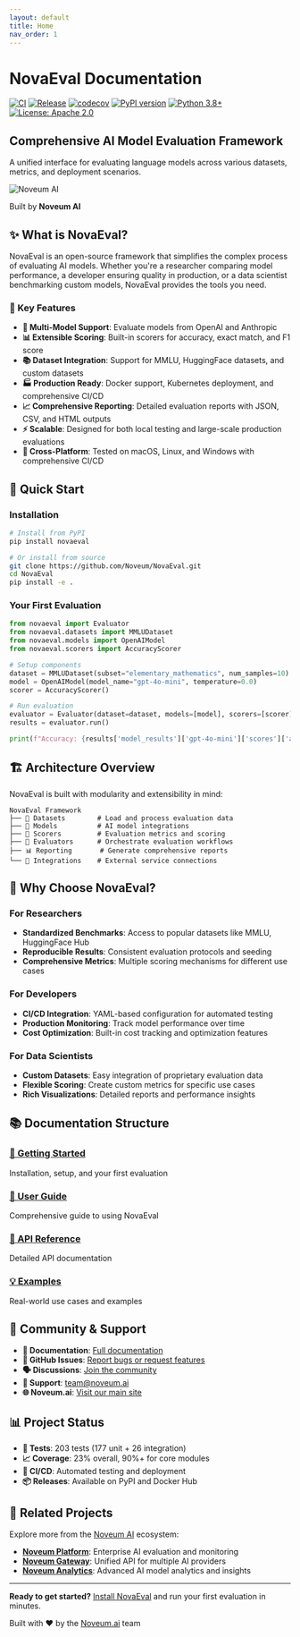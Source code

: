 ```yaml
---
layout: default
title: Home
nav_order: 1
---
```


# NovaEval Documentation

[![CI](https://github.com/Noveum/NovaEval/actions/workflows/ci.yml/badge.svg)](https://github.com/Noveum/NovaEval/actions/workflows/ci.yml)
[![Release](https://github.com/Noveum/NovaEval/actions/workflows/release.yml/badge.svg)](https://github.com/Noveum/NovaEval/actions/workflows/release.yml)
[![codecov](https://codecov.io/gh/Noveum/NovaEval/branch/main/graph/badge.svg)](https://codecov.io/gh/Noveum/NovaEval)
[![PyPI version](https://badge.fury.io/py/novaeval.svg)](https://badge.fury.io/py/novaeval)
[![Python 3.8+](https://img.shields.io/badge/python-3.8+-blue.svg)](https://www.python.org/downloads/)
[![License: Apache 2.0](https://img.shields.io/badge/License-Apache%202.0-blue.svg)](https://opensource.org/licenses/Apache-2.0)

<div class="hero-banner">
  <div class="hero-content">
    <div class="hero-text">
      <h2>Comprehensive AI Model Evaluation Framework</h2>
      <p>A unified interface for evaluating language models across various datasets, metrics, and deployment scenarios.</p>
    </div>
    <div class="hero-brand">
      <img src="/NovaEval/assets/images/noveum-logo.png" alt="Noveum AI" class="noveum-logo">
      <p class="brand-text">Built by <strong>Noveum AI</strong></p>
    </div>
  </div>
</div>

## ✨ What is NovaEval?

NovaEval is an open-source framework that simplifies the complex process of evaluating AI models. Whether you're a researcher comparing model performance, a developer ensuring quality in production, or a data scientist benchmarking custom models, NovaEval provides the tools you need.

### 🎯 Key Features

- **🤖 Multi-Model Support**: Evaluate models from OpenAI and Anthropic
- **📊 Extensible Scoring**: Built-in scorers for accuracy, exact match, and F1 score
- **📚 Dataset Integration**: Support for MMLU, HuggingFace datasets, and custom datasets
- **🏭 Production Ready**: Docker support, Kubernetes deployment, and comprehensive CI/CD
- **📈 Comprehensive Reporting**: Detailed evaluation reports with JSON, CSV, and HTML outputs
- **⚡ Scalable**: Designed for both local testing and large-scale production evaluations
- **🔧 Cross-Platform**: Tested on macOS, Linux, and Windows with comprehensive CI/CD

## 🚀 Quick Start

### Installation

```bash
# Install from PyPI
pip install novaeval

# Or install from source
git clone https://github.com/Noveum/NovaEval.git
cd NovaEval
pip install -e .
```

### Your First Evaluation

```python
from novaeval import Evaluator
from novaeval.datasets import MMLUDataset
from novaeval.models import OpenAIModel
from novaeval.scorers import AccuracyScorer

# Setup components
dataset = MMLUDataset(subset="elementary_mathematics", num_samples=10)
model = OpenAIModel(model_name="gpt-4o-mini", temperature=0.0)
scorer = AccuracyScorer()

# Run evaluation
evaluator = Evaluator(dataset=dataset, models=[model], scorers=[scorer])
results = evaluator.run()

print(f"Accuracy: {results['model_results']['gpt-4o-mini']['scores']['accuracy']['mean']:.4f}")
```

## 🏗️ Architecture Overview

NovaEval is built with modularity and extensibility in mind:

```
NovaEval Framework
├── 📁 Datasets        # Load and process evaluation data
├── 🤖 Models          # AI model integrations
├── 🎯 Scorers         # Evaluation metrics and scoring
├── 🔄 Evaluators      # Orchestrate evaluation workflows
├── 📊 Reporting       # Generate comprehensive reports
└── 🔗 Integrations    # External service connections
```

## 🌟 Why Choose NovaEval?

### For Researchers
- **Standardized Benchmarks**: Access to popular datasets like MMLU, HuggingFace Hub
- **Reproducible Results**: Consistent evaluation protocols and seeding
- **Comprehensive Metrics**: Multiple scoring mechanisms for different use cases

### For Developers
- **CI/CD Integration**: YAML-based configuration for automated testing
- **Production Monitoring**: Track model performance over time
- **Cost Optimization**: Built-in cost tracking and optimization features

### For Data Scientists
- **Custom Datasets**: Easy integration of proprietary evaluation data
- **Flexible Scoring**: Create custom metrics for specific use cases
- **Rich Visualizations**: Detailed reports and performance insights

## 📚 Documentation Structure

<div class="doc-grid">
  <div class="doc-card">
    <h3><a href="/getting-started/">🚀 Getting Started</a></h3>
    <p>Installation, setup, and your first evaluation</p>
  </div>

  <div class="doc-card">
    <h3><a href="/user-guide/">📖 User Guide</a></h3>
    <p>Comprehensive guide to using NovaEval</p>
  </div>

  <div class="doc-card">
    <h3><a href="/api-reference/">🔧 API Reference</a></h3>
    <p>Detailed API documentation</p>
  </div>

  <div class="doc-card">
    <h3><a href="/examples/">💡 Examples</a></h3>
    <p>Real-world use cases and examples</p>
  </div>
</div>

## 🤝 Community & Support

- **📖 Documentation**: [Full documentation](https://noveum.github.io/NovaEval)
- **💬 GitHub Issues**: [Report bugs or request features](https://github.com/Noveum/NovaEval/issues)
- **🗣️ Discussions**: [Join the community](https://github.com/Noveum/NovaEval/discussions)
- **📧 Support**: [team@noveum.ai](mailto:team@noveum.ai)
- **🌐 Noveum.ai**: [Visit our main site](https://noveum.ai)

## 📊 Project Status

- **🧪 Tests**: 203 tests (177 unit + 26 integration)
- **📈 Coverage**: 23% overall, 90%+ for core modules
- **🔄 CI/CD**: Automated testing and deployment
- **📦 Releases**: Available on PyPI and Docker Hub

## 🔗 Related Projects

Explore more from the [Noveum AI](https://noveum.ai) ecosystem:

- **[Noveum Platform](https://noveum.ai/en/docs)**: Enterprise AI evaluation and monitoring
- **[Noveum Gateway](https://noveum.ai)**: Unified API for multiple AI providers
- **[Noveum Analytics](https://noveum.ai)**: Advanced AI model analytics and insights

---

<div class="footer-cta">
  <p><strong>Ready to get started?</strong> <a href="/getting-started/">Install NovaEval</a> and run your first evaluation in minutes.</p>
  <p>Built with ❤️ by the <a href="https://noveum.ai" target="_blank">Noveum.ai</a> team</p>
</div>
